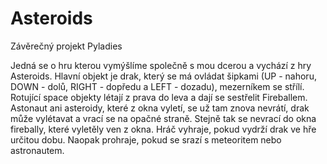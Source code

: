 # Asteroids
Závěrečný projekt Pyladies

Jedná se o hru kterou vymýšlíme společně  s mou dcerou a vychází z hry Asteroids.
Hlavní objekt je drak, který se má ovládat šipkami (UP - nahoru, DOWN - dolů, RIGHT - dopředu a LEFT - dozadu), mezerníkem se střílí. Rotující space objekty létají z prava do leva a dají se sestřelit Fireballem. Astonaut ani asteroidy, které z okna vyletí, se už tam znova nevrátí, drak může vylétavat a vrací se na opačné straně. Stejně tak se nevrací do okna firebally, které vyletěly ven z okna.
Hráč vyhraje, pokud vydrží drak ve hře určitou dobu. Naopak prohraje, pokud se srazí s meteoritem nebo astronautem.
